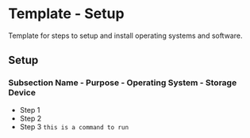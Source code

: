 <!-- ======================================== template-setup.md Start ======================================== -->


<!-- ------------------------------ Intro Start ------------------------------ -->

# Template - Setup

Template for steps to setup and install operating systems and software.

<!-- ------------------------------ Intro End ------------------------------ -->


<!-- ------------------------------ Overview Start ------------------------------ -->

<!-- ------------------------------ Overview End ------------------------------ -->


<!-- ------------------------------ Setup Start ------------------------------ -->

## Setup

<!-- ++++++++++++++++++++ Subsection Start ++++++++++++++++++++ -->

### Subsection Name - Purpose - Operating System - Storage Device

* Step 1
* Step 2
* Step 3 `this is a command to run`

<!-- ++++++++++++++++++++ Subsection End ++++++++++++++++++++ -->


<!-- ------------------------------ Setup End ------------------------------ -->


<!-- ------------------------------ Outro Start ------------------------------ -->

<!-- ------------------------------ Outro End ------------------------------ -->


<!-- ======================================== template-setup.md End ======================================== -->
